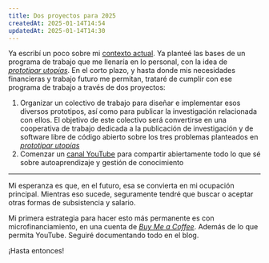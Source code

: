 ```yaml
---
title: Dos proyectos para 2025
createdAt: 2025-01-14T14:54
updatedAt: 2025-01-14T14:30
---
```


Ya escribí un poco sobre mi [contexto actual](empezar-de-nuevo). Ya planteé las bases de un programa de trabajo que me llenaría en lo personal, con la idea de [*prototipar utopías*](prototipar-utopias). En el corto plazo, y hasta donde mis necesidades financieras y trabajo futuro me permitan, trataré de cumplir con ese programa de trabajo a través de dos proyectos:

1. Organizar un colectivo de trabajo para diseñar e implementar esos diversos prototipos, así como para publicar la investigación relacionada con ellos. El objetivo de este colectivo será convertirse en una cooperativa de trabajo dedicada a la publicación de investigación y de software libre de código abierto sobre los tres problemas planteados en [*prototipar utopías*](prototipar-utopias)
2. Comenzar un [canal YouTube](https://www.youtube.com/@abrahambahez) para compartir abiertamente todo lo que sé sobre autoaprendizaje y gestión de conocimiento

---

Mi esperanza es que, en el futuro, esa se convierta en mi ocupación principal. Mientras eso sucede, seguramente tendré que buscar o aceptar otras formas de subsistencia y salario.

Mi primera estrategia para hacer esto más permanente es con microfinanciamiento, en una cuenta de [*Buy Me a Coffee*](https://buymeacoffee.com/sabhz). Además de lo que permita YouTube. Seguiré documentando todo en el blog.

¡Hasta entonces!
